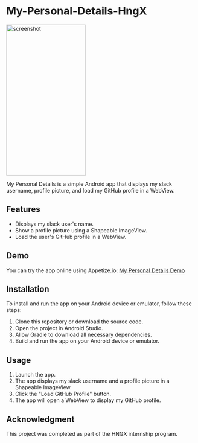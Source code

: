 # My-Personal-Details-HngX

<img src="https://github.com/GreatGrant/My-Personal-Details-HngX/assets/62026220/a29bc40a-72b6-4fce-8d90-1828facf3fd2" alt="screenshot" width="210" height="400">


My Personal Details is a simple Android app that displays my slack username, profile picture, and load my GitHub profile in a WebView.

## Features

- Displays my slack user's name.
- Show a profile picture using a Shapeable ImageView.
- Load the user's GitHub profile in a WebView.

## Demo

You can try the app online using Appetize.io: [My Personal Details Demo]([https://appetize.io/app/cuofr3n7g34sruujhqcbspgmkm?device=pixel4&osVersion=11.0&scale=75](https://appetize.io/app/u4vmqrs5be75ocjcquzfvsibe4?device=pixel4&osVersion=11.0&scale=75))

## Installation

To install and run the app on your Android device or emulator, follow these steps:

1. Clone this repository or download the source code.
2. Open the project in Android Studio.
3. Allow Gradle to download all necessary dependencies.
4. Build and run the app on your Android device or emulator.

## Usage

1. Launch the app.
2. The app displays my slack username and a profile picture in a Shapeable ImageView.
3. Click the "Load GitHub Profile" button.
4. The app will open a WebView to display my GitHub profile.

## Acknowledgment

This project was completed as part of the HNGX internship program.
